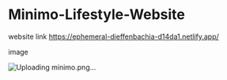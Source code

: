 # Minimo-Lifestyle-Website

website link
https://ephemeral-dieffenbachia-d14da1.netlify.app/


image

![Uploading minimo.png…]()
